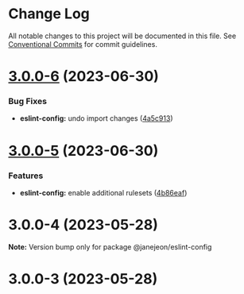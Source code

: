 # Change Log

All notable changes to this project will be documented in this file.
See [Conventional Commits](https://conventionalcommits.org) for commit guidelines.

# [3.0.0-6](https://github.com/JaneJeon/dev/compare/@janejeon/eslint-config@3.0.0-5...@janejeon/eslint-config@3.0.0-6) (2023-06-30)

### Bug Fixes

- **eslint-config:** undo import changes ([4a5c913](https://github.com/JaneJeon/dev/commit/4a5c913ed0b24abc601977cb105d773cca676d9a))

# [3.0.0-5](https://github.com/JaneJeon/dev/compare/@janejeon/eslint-config@3.0.0-4...@janejeon/eslint-config@3.0.0-5) (2023-06-30)

### Features

- **eslint-config:** enable additional rulesets ([4b86eaf](https://github.com/JaneJeon/dev/commit/4b86eaf3f4ce5709a9b59a2f451207b8d5dc74ca))

# 3.0.0-4 (2023-05-28)

**Note:** Version bump only for package @janejeon/eslint-config

# 3.0.0-3 (2023-05-28)
